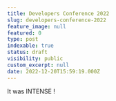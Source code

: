 ```yaml
---
title: Developers Conference 2022
slug: developers-conference-2022
feature_image: null
featured: 0
type: post
indexable: true
status: draft
visibility: public
custom_excerpt: null
date: 2022-12-20T15:59:19.000Z
---
```


It was INTENSE !